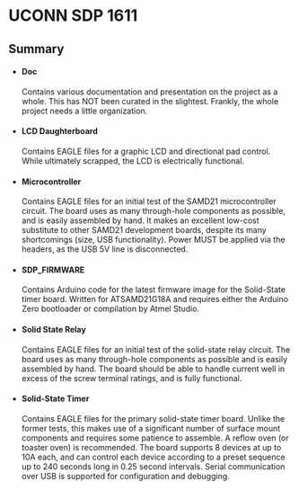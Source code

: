 # UCONN SDP 1611

## Summary

* #### Doc
  Contains various documentation and presentation on the project as a whole. This
  has NOT been curated in the slightest. Frankly, the whole project needs a
  little organization.

* #### LCD Daughterboard
  Contains EAGLE files for a graphic LCD and directional pad control. While
  ultimately scrapped, the LCD is electrically functional.

* #### Microcontroller
  Contains EAGLE files for an initial test of the SAMD21 microcontroller circuit.
  The board uses as many through-hole components as possible, and is easily
  assembled by hand. It makes an excellent low-cost substitute to other SAMD21
  development boards, despite its many shortcomings (size, USB functionality).
  Power MUST be applied via the headers, as the USB 5V line is disconnected.

* #### SDP_FIRMWARE
  Contains Arduino code for the latest firmware image for the Solid-State timer
  board. Written for ATSAMD21G18A and requires either the Arduino Zero bootloader
  or compilation by Atmel Studio.

* #### Solid State Relay
  Contains EAGLE files for an initial test of the solid-state relay circuit. The
  board uses as many through-hole components as possible and is easily assembled
  by hand. The board should be able to handle current well in excess of the screw
  terminal ratings, and is fully functional.

* #### Solid-State Timer
  Contains EAGLE files for the primary solid-state timer board. Unlike the former
  tests, this makes use of a significant number of surface mount components and
  requires some patience to assemble. A reflow oven (or toaster oven) is recommended.
  The board supports 8 devices at up to 10A each, and can control each device
  according to a preset sequence up to 240 seconds long in 0.25 second intervals.
  Serial communication over USB is supported for configuration and debugging.
